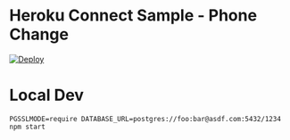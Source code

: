 # Heroku Connect Sample - Phone Change

[![Deploy](https://www.herokucdn.com/deploy/button.png)](https://heroku.com/deploy?template=https://github.com/JaspreetBagga/heroku-connect-phone-change)

# Local Dev

    PGSSLMODE=require DATABASE_URL=postgres://foo:bar@asdf.com:5432/1234 npm start
